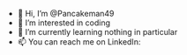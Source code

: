 - 👋 Hi, I’m @Pancakeman49
- 👀 I’m interested in coding 
- 🌱 I’m currently learning nothing in particular
- 📫 You can reach me on LinkedIn: 
